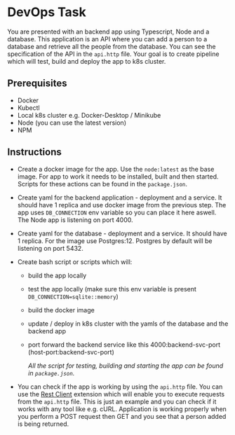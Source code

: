 # DevOps Task

You are presented with an backend app using Typescript, Node and a database. This application
is an API where you can add a person to a database and retrieve all the people from the database.
You can see the specification of the API in the `api.http` file.
Your goal is to create pipeline which will test, build and deploy the app to k8s cluster.

## Prerequisites

- Docker
- Kubectl
- Local k8s cluster e.g. Docker-Desktop / Minikube
- Node (you can use the latest version)
- NPM

## Instructions

- Create a docker image for the app. Use the `node:latest` as the base image.
  For app to work it needs to be installed, built and then started.
  Scripts for these actions can be found in the `package.json`.

- Create yaml for the backend application - deployment and a service. It should have 1 replica and use
  docker image from the previous step. The app uses `DB_CONNECTION` env
  variable so you can place it here aswell. The Node app is listening on port 4000.

- Create yaml for the database - deployment and a service. It should have 1 replica. For the image use
  Postgres:12. Postgres by default will be listening on port 5432.

- Create bash script or scripts which will:

  - build the app locally
  - test the app locally (make sure this env variable is present `DB_CONNECTION=sqlite::memory`)
  - build the docker image
  - update / deploy in k8s cluster with the yamls of the database and the backend app
  - port forward the backend service like this 4000:backend-svc-port (host-port:backend-svc-port)

    _All the script for testing, building and starting the app can be found in `package.json`._

- You can check if the app is working by using the `api.http` file. You can use the <a href="https://marketplace.visualstudio.com/items?itemName=humao.rest-client">Rest Client</a> extension which will
  enable you to execute requests from the `api.http` file. This is just an example and you can check
  if it works with any tool like e.g. cURL.
  Application is working properly when you perform a POST request then GET and you see that a person
  added is being returned.
